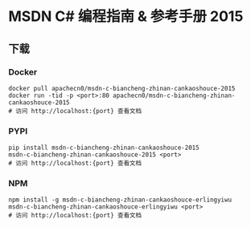 # MSDN C# 编程指南 & 参考手册 2015

## 下载

### Docker

```
docker pull apachecn0/msdn-c-biancheng-zhinan-cankaoshouce-2015
docker run -tid -p <port>:80 apachecn0/msdn-c-biancheng-zhinan-cankaoshouce-2015
# 访问 http://localhost:{port} 查看文档
```

### PYPI

```
pip install msdn-c-biancheng-zhinan-cankaoshouce-2015
msdn-c-biancheng-zhinan-cankaoshouce-2015 <port>
# 访问 http://localhost:{port} 查看文档
```

### NPM

```
npm install -g msdn-c-biancheng-zhinan-cankaoshouce-erlingyiwu
msdn-c-biancheng-zhinan-cankaoshouce-erlingyiwu <port>
# 访问 http://localhost:{port} 查看文档
```